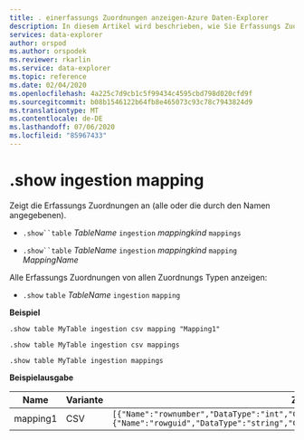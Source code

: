 ```yaml
---
title: . einerfassungs Zuordnungen anzeigen-Azure Daten-Explorer
description: In diesem Artikel wird beschrieben, wie Sie Erfassungs Zuordnungen in Azure Daten-Explorer anzeigen.
services: data-explorer
author: orspod
ms.author: orspodek
ms.reviewer: rkarlin
ms.service: data-explorer
ms.topic: reference
ms.date: 02/04/2020
ms.openlocfilehash: 4a225c7d9cb1c5f99434c4595cbd798d020cfd9f
ms.sourcegitcommit: b08b1546122b64fb8e465073c93c78c7943824d9
ms.translationtype: MT
ms.contentlocale: de-DE
ms.lasthandoff: 07/06/2020
ms.locfileid: "85967433"
---
```

# <a name="show-ingestion-mapping"></a>.show ingestion mapping

Zeigt die Erfassungs Zuordnungen an (alle oder die durch den Namen angegebenen).

* `.show``table` *TableName* `ingestion` *mappingkind*  `mappings`

* `.show``table` *TableName* `ingestion` *mappingkind* `mapping` *MappingName*   

Alle Erfassungs Zuordnungen von allen Zuordnungs Typen anzeigen:

* `.show` `table` *TableName* `ingestion`  `mapping`
 
**Beispiel** 
 
```kusto
.show table MyTable ingestion csv mapping "Mapping1" 

.show table MyTable ingestion csv mappings 

.show table MyTable ingestion mappings 
```

**Beispielausgabe**

| Name     | Variante | Zuordnung     |
|----------|------|-------------|
| mapping1 | CSV  | `[{"Name":"rownumber","DataType":"int","CsvDataType":null,"Ordinal":0,"ConstValue":null},{"Name":"rowguid","DataType":"string","CsvDataType":null,"Ordinal":1,"ConstValue":null}]` |
